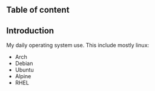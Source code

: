 ## Table of content


## Introduction
My daily operating system use. This include mostly linux:
- Arch
- Debian
- Ubuntu
- Alpine
- RHEL